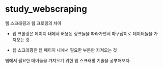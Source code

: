 # study_webscraping

웹 스크래핑과 웹 크로링의 차이

- 웹 크롤링은 페이지 내에서 허용된 링크들을 따라가면서 마구잡이로 데이터들을 가져오는 것

- 웹 스크래핑은 웹 페이지 내에서 필요한 부분만 자져오는 것

웹에서 필요한 데이들을 가져오기 위한 웹 스크래핑 기술을 공부해보자.
